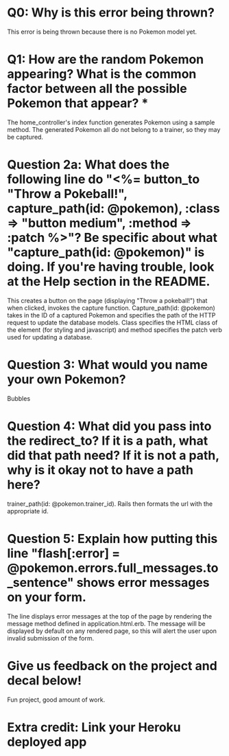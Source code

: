 # Q0: Why is this error being thrown?

This error is being thrown because there is no Pokemon model yet.

# Q1: How are the random Pokemon appearing? What is the common factor between all the possible Pokemon that appear? *
    
The home_controller's index function generates Pokemon using a sample method. The generated Pokemon all do not belong to a trainer, so they may be captured.

# Question 2a: What does the following line do "<%= button_to "Throw a Pokeball!", capture_path(id: @pokemon), :class => "button medium", :method => :patch %>"? Be specific about what "capture_path(id: @pokemon)" is doing. If you're having trouble, look at the Help section in the README.

This creates a button on the page (displaying "Throw a pokeball!") that when clicked, invokes the capture function. Capture_path(id: @pokemon) takes in the ID of a captured Pokemon and specifies the path of the HTTP request to update the database models. Class specifies the HTML class of the element (for styling and javascript) and method specifies the patch verb used for updating a database.

# Question 3: What would you name your own Pokemon?

Bubbles

# Question 4: What did you pass into the redirect_to? If it is a path, what did that path need? If it is not a path, why is it okay not to have a path here?

trainer_path(id: @pokemon.trainer_id). Rails then formats the url with the appropriate id.

# Question 5: Explain how putting this line "flash[:error] = @pokemon.errors.full_messages.to_sentence" shows error messages on your form.

The line displays error messages at the top of the page by rendering the message method defined in application.html.erb. The message will be displayed by default on any rendered page, so this will alert the user upon invalid submission of the form.

# Give us feedback on the project and decal below!

Fun project, good amount of work.

# Extra credit: Link your Heroku deployed app
